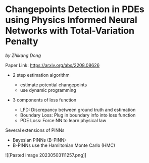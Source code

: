# Changepoints Detection in PDEs using Physics Informed Neural Networks with Total-Variation Penalty
*by Zhikang Dong*

Paper Link: https://arxiv.org/abs/2208.08626

- 2 step estimation algorithm
	- estimate potential changepoints
	- use dynamic programming

- 3 components of loss function
	- LFD: Discrepancy between ground truth and estimation
	- Boundary Loss: Plug in boundary info into loss function
	- PDE Loss: Force NN to learn physical law

Several extensions of PINNs
- Bayesian PINNs (B-PINN)
- B-PINNs use the Hamiltonian Monte Carlo (HMC)

![[Pasted image 20230503111257.png]]
